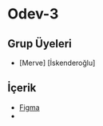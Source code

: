 # Odev-3

## Grup Üyeleri
- [Merve] [İskenderoğlu]


## İçerik

-  [Figma ](https://www.figma.com/file/KBUZCtv1lw507YqSABRXwV/Matematik-%C3%96devi?node-id=0%3A1)
-  
